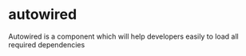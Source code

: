 # autowired
Autowired is a component which will help developers easily to load all required dependencies 
